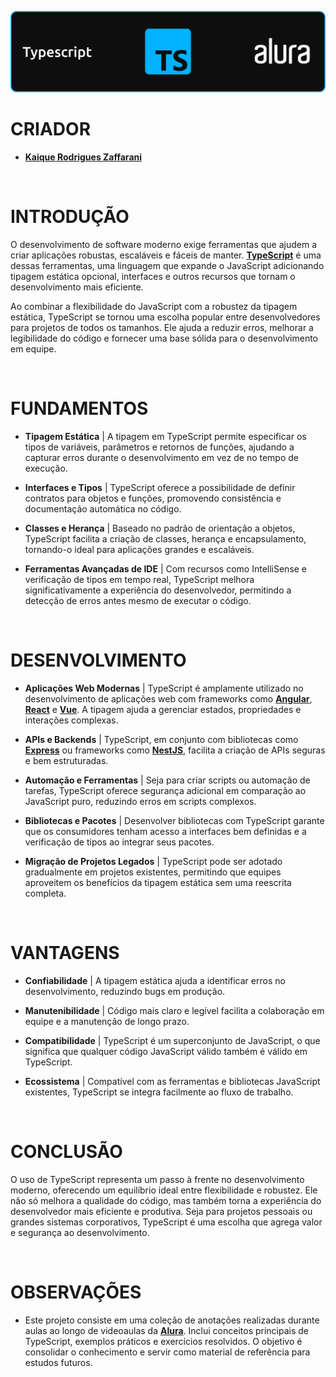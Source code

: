 ![banner](./assets/banner.png)

# CRIADOR
- **[Kaique Rodrigues Zaffarani](https://github.com/Z4ffarani)**

<br>

# INTRODUÇÃO
O desenvolvimento de software moderno exige ferramentas que ajudem a criar aplicações robustas, escaláveis e fáceis de manter. **[TypeScript](https://www.typescriptlang.org/)** é uma dessas ferramentas, uma linguagem que expande o JavaScript adicionando tipagem estática opcional, interfaces e outros recursos que tornam o desenvolvimento mais eficiente.

Ao combinar a flexibilidade do JavaScript com a robustez da tipagem estática, TypeScript se tornou uma escolha popular entre desenvolvedores para projetos de todos os tamanhos. Ele ajuda a reduzir erros, melhorar a legibilidade do código e fornecer uma base sólida para o desenvolvimento em equipe.

<br>

# FUNDAMENTOS
- **Tipagem Estática** | A tipagem em TypeScript permite especificar os tipos de variáveis, parâmetros e retornos de funções, ajudando a capturar erros durante o desenvolvimento em vez de no tempo de execução.

- **Interfaces e Tipos** | TypeScript oferece a possibilidade de definir contratos para objetos e funções, promovendo consistência e documentação automática no código.

- **Classes e Herança** | Baseado no padrão de orientação a objetos, TypeScript facilita a criação de classes, herança e encapsulamento, tornando-o ideal para aplicações grandes e escaláveis.

- **Ferramentas Avançadas de IDE** | Com recursos como IntelliSense e verificação de tipos em tempo real, TypeScript melhora significativamente a experiência do desenvolvedor, permitindo a detecção de erros antes mesmo de executar o código.

<br>

# DESENVOLVIMENTO
- **Aplicações Web Modernas** | TypeScript é amplamente utilizado no desenvolvimento de aplicações web com frameworks como **[Angular](https://angular.io/)**, **[React](https://reactjs.org/)** e **[Vue](https://vuejs.org/)**. A tipagem ajuda a gerenciar estados, propriedades e interações complexas.

- **APIs e Backends** | TypeScript, em conjunto com bibliotecas como **[Express](https://expressjs.com/)** ou frameworks como **[NestJS](https://nestjs.com/)**, facilita a criação de APIs seguras e bem estruturadas.

- **Automação e Ferramentas** | Seja para criar scripts ou automação de tarefas, TypeScript oferece segurança adicional em comparação ao JavaScript puro, reduzindo erros em scripts complexos.

- **Bibliotecas e Pacotes** | Desenvolver bibliotecas com TypeScript garante que os consumidores tenham acesso a interfaces bem definidas e a verificação de tipos ao integrar seus pacotes.

- **Migração de Projetos Legados** | TypeScript pode ser adotado gradualmente em projetos existentes, permitindo que equipes aproveitem os benefícios da tipagem estática sem uma reescrita completa.

<br>

# VANTAGENS
- **Confiabilidade** | A tipagem estática ajuda a identificar erros no desenvolvimento, reduzindo bugs em produção.
  
- **Manutenibilidade** | Código mais claro e legível facilita a colaboração em equipe e a manutenção de longo prazo.
  
- **Compatibilidade** | TypeScript é um superconjunto de JavaScript, o que significa que qualquer código JavaScript válido também é válido em TypeScript.
  
- **Ecossistema** | Compatível com as ferramentas e bibliotecas JavaScript existentes, TypeScript se integra facilmente ao fluxo de trabalho.

<br>

# CONCLUSÃO
O uso de TypeScript representa um passo à frente no desenvolvimento moderno, oferecendo um equilíbrio ideal entre flexibilidade e robustez. Ele não só melhora a qualidade do código, mas também torna a experiência do desenvolvedor mais eficiente e produtiva. Seja para projetos pessoais ou grandes sistemas corporativos, TypeScript é uma escolha que agrega valor e segurança ao desenvolvimento.

<br>

# OBSERVAÇÕES
- Este projeto consiste em uma coleção de anotações realizadas durante aulas ao longo de videoaulas da **[Alura](https://www.alura.com.br/?utm_term=alura&utm_campaign=%5BSearch%5D+%5BPerformance%5D+-+Institucional&utm_source=google&utm_medium=cpc&utm_content=609948692827&campaign_id=386166608_21666755648_609948692827&utm_id=386166608_21666755648_609948692827&hsa_acc=7964138385&hsa_cam=%5BSearch%5D+%5BPerformance%5D+-+Institucional&hsa_grp=21666755648&hsa_ad=609948692827&hsa_src=g&hsa_tgt=kwd-300088401&hsa_kw=alura&hsa_mt=e&hsa_net=google&hsa_ver=3&gad_source=1&gclid=CjwKCAiA65m7BhAwEiwAAgu4JKA_xwlBK6BLcdPEliLYmf3svHoJL4f4rOCJ98_Nk80YGrC2CTePKBoCj5kQAvD_BwE)**. Inclui conceitos principais de TypeScript, exemplos práticos e exercícios resolvidos. O objetivo é consolidar o conhecimento e servir como material de referência para estudos futuros.
